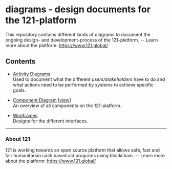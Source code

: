 diagrams - design documents for the 121-platform
================================================

This repository contains different kinds of diagrams to document the ongoing design- and development-process of the 121-platform. -- Learn more about the platform: <https://www.121.global/>

## Contents

- [Activity Diagrams](./Activity%20Diagrams/#readme)  
  Used to document what the different *users/stakeholders* have to do and what actions need to be performed by *systems* to achieve specific goals.

- [Component Diagram](./Component_Diagram.xml) [[view](https://www.draw.io/?lightbox=1&layers=1#Uhttps%3A%2F%2Fgithub.com%2Fglobal-121%2Fdiagrams%2Fraw%2Fmaster%2FComponent_Diagram.xml)]  
  An overview of all components on the 121-platform.

- [Wireframes](./Wireframes/Wireframes.md)  
  Designs for the different interfaces.


- - - - - - -

### About 121

121 is working towards an open source platform that allows safe, fast and fair humanitarian cash based aid programs using blockchain. -- Learn more about the platform: <https://www.121.global/>
